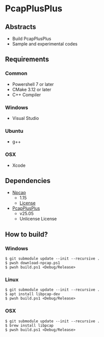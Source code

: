 # PcapPlusPlus

## Abstracts

* Build PcapPlusPlus
* Sample and experimental codes

## Requirements

### Common

* Powershell 7 or later
* CMake 3.12 or later
* C++ Compiler

### Windows

* Visual Studio

### Ubuntu

* g++

### OSX

* Xcode

## Dependencies

* [Npcap](https://npcap.com/#download)
  * 1.15
  * [License](https://npcap.com/oem/)
* [PcapPlusPlus](https://github.com/seladb/PcapPlusPlus)
  * v25.05
  * Unlicense License

## How to build?

### Windows

````shell
$ git submodule update --init --recursive .
$ pwsh download-npcap.ps1
$ pwsh build.ps1 <Debug/Release>
````

### Linux

````shell
$ git submodule update --init --recursive .
$ apt install libpcap-dev
$ pwsh build.ps1 <Debug/Release>
````

### OSX

````shell
$ git submodule update --init --recursive .
$ brew install libpcap
$ pwsh build.ps1 <Debug/Release>
````